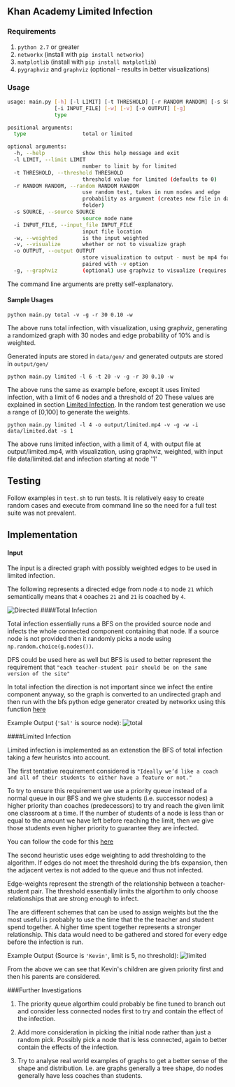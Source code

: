 
## Khan Academy Limited Infection

### Requirements

1. `python 2.7` or greater
2. `networkx` (install with `pip install networkx`)
3. `matplotlib` (install with `pip install matplotlib`)
4. `pygraphviz` and `graphviz` (optional - results in better visualizations) 

### Usage

```bash
usage: main.py [-h] [-l LIMIT] [-t THRESHOLD] [-r RANDOM RANDOM] [-s SOURCE]
               [-i INPUT_FILE] [-w] [-v] [-o OUTPUT] [-g]
               type

positional arguments:
  type                  total or limited

optional arguments:
  -h, --help            show this help message and exit
  -l LIMIT, --limit LIMIT
                        number to limit by for limited
  -t THRESHOLD, --threshold THRESHOLD
                        threshold value for limited (defaults to 0)
  -r RANDOM RANDOM, --random RANDOM RANDOM
                        use random test, takes in num nodes and edge
                        probability as argument (creates new file in data
                        folder)
  -s SOURCE, --source SOURCE
                        source node name
  -i INPUT_FILE, --input_file INPUT_FILE
                        input file location
  -w, --weighted        is the input weighted
  -v, --visualize       whether or not to visualize graph
  -o OUTPUT, --output OUTPUT
                        store visualization to output - must be mp4 format - (requires ffmpeg) -
                        paired with -v option
  -g, --graphviz        (optional) use graphviz to visualize (requires pygraphviz)
```

The command line arguments are pretty self-explanatory.

#### Sample Usages
```
python main.py total -v -g -r 30 0.10 -w
```
The above runs total infection, with visualization, using graphviz, generating a randomized graph with 30 nodes and edge probability of 10% and is weighted.

Generated inputs are stored in `data/gen/` and generated outputs are stored in `output/gen/`

```
python main.py limited -l 6 -t 20 -v -g -r 30 0.10 -w
```
The above runs the same as example before, except it uses limited infection, with a limit of 6 nodes and a threshold of 20
These values are explained in section [Limited Infection](#limited-infection). In the random test generation we use a range of [0,100] to generate the weights.

```
python main.py limited -l 4 -o output/limited.mp4 -v -g -w -i data/limited.dat -s 1
```
The above runs limited infection, with a limit of 4, with output file at output/limited.mp4, with visualization, using graphviz, weighted, with input file data/limited.dat and infection starting at node '1'

## Testing
Follow examples in `test.sh` to run tests. It is relatively easy to create random cases and execute from command line so the need for a full test suite was not prevalent.

## Implementation

#### Input
The input is a directed graph with possibly weighted edges to be used in limited infection.

The following represents a directed edge from node `4` to node `21` which semantically means that `4` coaches `21` and `21` is coached by `4`.

![Directed](https://cloud.githubusercontent.com/assets/1384045/15299835/0d9ab7f6-1b74-11e6-83e0-9b8a7edb97d1.png)
####Total Infection

Total infection essentially runs a BFS on the provided source node and infects the whole connected component containing that node. If a source node is not provided then it randomly picks a node using `np.random.choice(g.nodes())`.

DFS could be used here as well but BFS is used to better represent the requirement that `"each teacher-student pair should be on the same version of the site"`

In total infection the direction is not important since we infect the entire component anyway, so the graph is converted to an undirected graph and then run with the bfs python edge generator created by networkx using this function [here](https://networkx.github.io/documentation/networkx-1.10/reference/generated/networkx.algorithms.traversal.breadth_first_search.bfs_edges.html)

Example Output (`'Sal'` is source node):
![total](https://cloud.githubusercontent.com/assets/1384045/15302382/b18be964-1b80-11e6-8b6d-e3c856f254e5.gif)

####Limited Infection

Limited infection is implemented as an extenstion the BFS of total infection taking a few heuristcs into account.

The first tentative requirement considered is `"Ideally we’d like a coach and all of their students to either have a feature or not."`

To try to ensure this requirement we use a priority queue instead of a normal queue in our BFS and we give students (i.e. successor nodes) a higher priority than coaches (predecessors) to try and reach the given limit one classroom at a time. If the number of students of a node is less than or equal to the amount we have left before reaching the limit, then we give those students even higher priority to guarantee they are infected.

You can follow the code for this [here](https://github.com/jasmeeto/ka-project-infection/blob/master/infection.py#L66)

The second heuristic uses edge weighting to add thresholding to the algorithm. If edges do not meet the threshold during the bfs expansion, then the adjacent vertex is not added to the queue and thus not infected.

Edge-weights represent the strength of the relationship between a teacher-student pair. The threshold essentially limits the algortihm to only choose relationships that are strong enough to infect. 

The are different schemes that can be used to assign weights but the the most useful is probably to use the time that the the teacher and student spend together. A higher time spent together represents a stronger relationship. This data would need to be gathered and stored for every edge before the infection is run.

Example Output (Source is `'Kevin'`, limit is 5, no threshold):
![limited](https://cloud.githubusercontent.com/assets/1384045/15302613/d74ccadc-1b81-11e6-8bdd-2668c2ca570d.gif)

From the above we can see that Kevin's children are given priority first and then his parents are considered.

###Further Investigations

1. The priority queue algorthim could probably be fine tuned to branch out and consider less connected nodes first to try and contain the effect of the infection.

2. Add more consideration in picking the initial node rather than just a random pick. Possibly pick a node that is less connected, again to better contain the effects of the infection.

3. Try to analyse real world examples of graphs to get a better sense of the shape and distribution. I.e. are graphs generally a tree shape, do nodes generally have less coaches than students.


